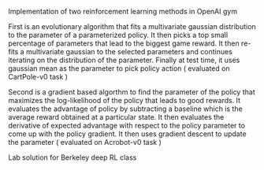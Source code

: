 Implementation of two reinforcement learning methods in OpenAI gym

First is an evolutionary algorithm that fits a multivariate gaussian distribution to the parameter of a parameterized policy. It then picks a top small percentage of parameters that lead to the biggest game reward. It then re-fits a multivariate gaussian to the selected parameters and continues iterating on the distribution of the parameter. Finally at test time, it uses gaussian mean as the parameter to pick policy action ( evaluated on CartPole-v0 task )

Second is a gradient based algorthm to find the parameter of the policy that maximizes the log-likelihood of the policy that leads to good rewards. It evaluates the advantage of policy by subtracting a baseline which is the average reward obtained at a particular state. It then evaluates the derivative of expected advantage with respect to the policy parameter to come up with the policy gradient. It then uses gradient descent to update the parameter ( evaluated on Acrobot-v0 task )

Lab solution for Berkeley deep RL class 
